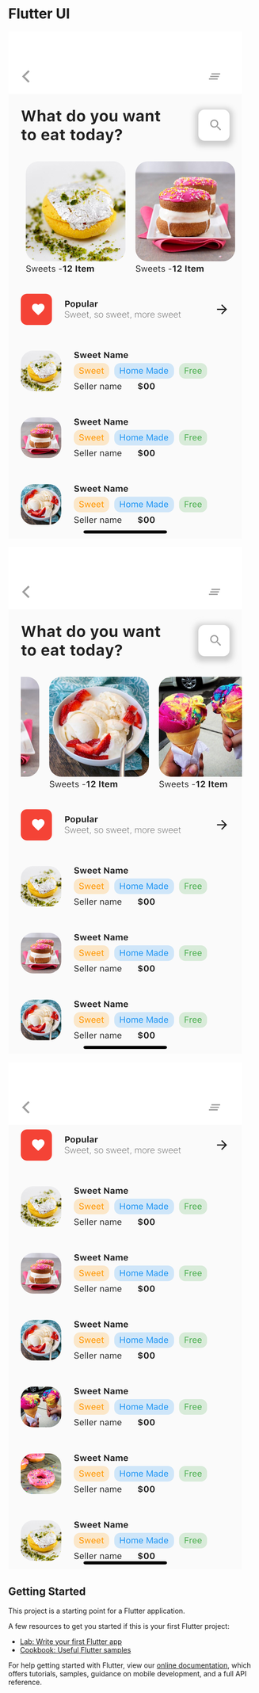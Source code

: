 # Flutter UI

![](https://raw.githubusercontent.com/VBT-Intership/YusufOzgul-FlutterUI/main/github/SS1.png)

![](https://raw.githubusercontent.com/VBT-Intership/YusufOzgul-FlutterUI/main/github/SS2.png)

![](https://raw.githubusercontent.com/VBT-Intership/YusufOzgul-FlutterUI/main/github/SS3.png)

## Getting Started

This project is a starting point for a Flutter application.

A few resources to get you started if this is your first Flutter project:

- [Lab: Write your first Flutter app](https://flutter.dev/docs/get-started/codelab)
- [Cookbook: Useful Flutter samples](https://flutter.dev/docs/cookbook)

For help getting started with Flutter, view our
[online documentation](https://flutter.dev/docs), which offers tutorials,
samples, guidance on mobile development, and a full API reference.
